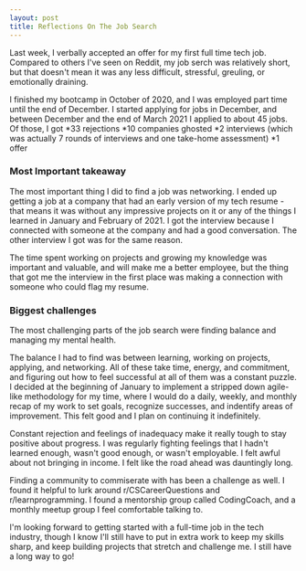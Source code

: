 ```yaml
---
layout: post
title: Reflections On The Job Search
---
```


Last week, I verbally accepted an offer for my first full time tech job. Compared to others I've seen on Reddit, my job serch was relatively short, but that doesn't mean it was any less difficult, stressful, greuling, or emotionally draining.

I finished my bootcamp in October of 2020, and I was employed part time until the end of December. I started applying for jobs in December, and between December and the end of March 2021 I applied to about 45 jobs. Of those, I got 
*33 rejections
*10 companies ghosted
*2 interviews (which was actually 7 rounds of interviews and one take-home assessment)
*1 offer

### Most Important takeaway

The most important thing I did to find a job was networking. I ended up getting a job at a company that had an early version of my tech resume - that means it was without any impressive projects on it or any of the things I learned in January and February of 2021. I got the interview because I connected with someone at the company and had a good conversation. The other interview I got was for the same reason.

The time spent working on projects and growing my knowledge was important and valuable, and will make me a better employee, but the thing that got me the interview in the first place was making a connection with someone who could flag my resume.

### Biggest challenges 
The most challenging parts of the job search were finding balance and managing my mental health. 

The balance I had to find was between learning, working on projects, applying, and networking. All of these take time, energy, and commitment, and figuring out how to feel successful at all of them was a constant puzzle. I decided at the beginning of January to implement a stripped down agile-like methodology for my time, where I would do a daily, weekly, and monthly recap of my work to set goals, recognize successes, and indentify areas of improvement. This felt good and I plan on continuing it indefinitely. 

Constant rejection and feelings of inadequacy make it really tough to stay positive about progress. I was regularly fighting feelings that I hadn't learned enough, wasn't good enough, or wasn't employable. I felt awful about not bringing in income. I felt like the road ahead was dauntingly long. 

Finding a community to commiserate with has been a challenge as well. I found it helpful to lurk around r/CSCareerQuestions and r/learnprogramming. I found a mentorship group called CodingCoach, and a monthly meetup group I feel comfortable talking to. 

I'm looking forward to getting started with a full-time job in the tech industry, though I know I'll still have to put in extra work to keep my skills sharp, and keep building projects that stretch and challenge me. I still have a long way to go!